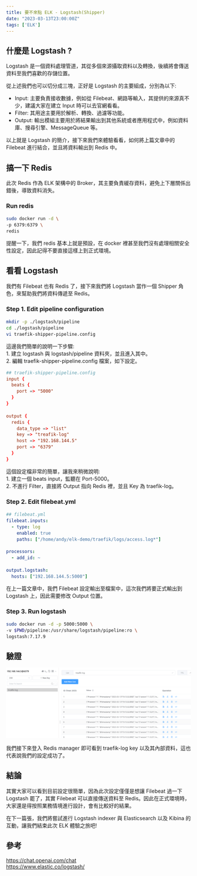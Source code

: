 ```yaml
---
title: 要不來點 ELK - Logstash(Shipper)
date: "2023-03-13T23:00:00Z"
tags: ['ELK']
---
```


## 什麼是 Logstash ?
Logstash 是一個資料處理管道，其從多個來源攝取資料以及轉換，後續將會傳送資料至我們喜歡的存儲位置。

從上述我們也可以切分成三塊，正好是 Logstash 的主要組成，分別為以下:
* Input: 主要負責接收數據，例如從 Filebeat、網路等輸入，其提供的來源真不少，建議大家在建立 Input 時可以去官網看看。
* Filter: 其用途主要用於解析、轉換、過濾等功能。
* Output: 輸出模組主要用於將結果輸出到其他系統或者應用程式中，例如資料庫、搜尋引擎、MessageQueue 等。

以上就是 Logstash 的簡介，接下來我們來體驗看看，如何將上篇文章中的 Filebeat 進行結合，並且將資料輸出到 Redis 中。

## 搞一下 Redis
此次 Redis 作為 ELK 架構中的 Broker，其主要負責緩存資料，避免上下層關係出錯後，導致資料消失。

### Run redis
```bash
sudo docker run -d \
-p 6379:6379 \
redis
```

提醒一下，我們 redis 基本上就是預設，在 docker 裡甚至我們沒有處理相關安全性設定，因此記得不要直接這樣上到正式環境。

## 看看 Logstash
我們有 Filebeat 也有 Redis 了，接下來我們將 Logstash 當作一個 Shipper 角色，來幫助我們將資料傳遞至 Redis。

### Step 1. Edit pipeline configuration
```bash
mkdir -p ./logstash/pipeline
cd ./logstash/pipeline
vi traefik-shipper-pipeline.config
```

這邊我們簡單的說明一下步驟: </br>
    1. 建立 logstash 與 logstash/pipeline 資料夾，並且進入其中。</br>
    2. 編輯 traefik-shipper-pipeline.config 檔案，如下設定。

```conf
## traefik-shipper-pipeline.config
input {
  beats {
    port => "5000"
  }
}

output {
  redis {
    data_type => "list"
	key => "treafik-log"
	host => "192.168.144.5"
	port => "6379"
  }
}
```

這個設定檔非常的簡單，讓我來稍微說明:</br>
    1. 建立一個 beats input，監聽在 Port-5000。</br>
    2. 不進行 Filter，直接將 Output 指向 Redis 裡，並且 Key 為 traefik-log。

### Step 2. Edit filebeat.yml
```yaml
## filebeat.yml
filebeat.inputs:
  - type: log
    enabled: true
    paths: ["/home/andy/elk-demo/traefik/logs/access.log*"]

processors:
  - add_id: ~

output.logstash:
  hosts: ["192.168.144.5:5000"]
```

在上一篇文章中，我們 Filebeat 設定輸出至檔案中，這次我們將要正式輸出到 Logstash 上，因此需要修改 Output 位置。

### Step 3. Run logstash
```bash
sudo docker run -d -p 5000:5000 \
-v $PWD/pipeline:/usr/share/logstash/pipeline:ro \
logstash:7.17.9
```

## 驗證
![redis_verify](redis_verify.png)

我們接下來登入 Redis manager 即可看到 traefik-log key 以及其內部資料，這也代表說我們的設定成功了。

## 結論
其實大家可以看到目前設定很簡單，因為此次設定僅僅是想讓 Filebeat 過一下 Logstash 罷了，其實 Filebeat 可以直接傳送資料至 Redis。因此在正式環境時，大家還是得按照業務情境進行設計，會有比較好的結果。

在下一篇張，我們將嘗試進行 Logstash indexer 與 Elasticsearch 以及 Kibina 的互動，讓我們結束此次 ELK 體驗之旅吧!

## 參考
https://chat.openai.com/chat</br>
https://www.elastic.co/logstash/